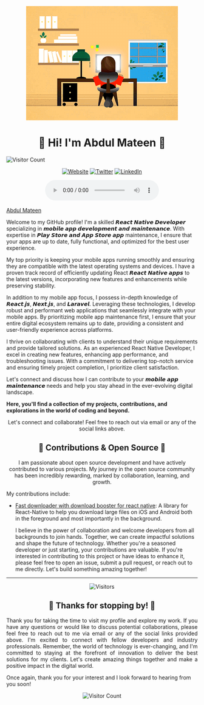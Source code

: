 <p align="center">
  <img src="https://github.com/abdulmateentechbits/gif/blob/master/JXA0.gif" alt="Animated README">
</p>

<h1 align="center">👋 Hi! I'm Abdul Mateen 👋</h1>
<img src="https://komarev.com/ghpvc/?username=abdulmateentechbits&label=DAILY+PROFILE+VIEWS" alt="Visitor Count">
<p align="center">
  <a href="https://techibits.com/abdul-mateen/"><img src="https://img.shields.io/badge/Portfolio-blue" alt="Website"></a>
  <a href="https://twitter.com/mateenchitrali"><img src="https://img.shields.io/badge/Twitter-blue" alt="Twitter"></a>
  <a href="https://www.linkedin.com/in/abdulmateenchitrali/"><img src="https://img.shields.io/badge/LinkedIn-blue" alt="LinkedIn"></a>
</p>
<!-- Add the audio player here -->
<p align="center">
  <audio controls>
    <source src="https://github.com/abdulmateentechbits/abdulmateentechbits/blob/master/Relaxing%20Music%20(No%20Copyright)%20-%20_Shine_%20by%20Onycs.mp3" type="audio/mpeg">
    Your browser does not support the audio element.
  </audio>
</p>
<p>
  <div class="badge-base LI-profile-badge" data-locale="en_US" data-size="large" data-theme="dark" data-type="HORIZONTAL" data-vanity="abdulmateenchitrali" data-version="v1"><a class="badge-base__link LI-simple-link" href="https://pk.linkedin.com/in/abdulmateenchitrali?trk=profile-badge">Abdul Mateen</a></div>
              
</p>

<p align="left">
  Welcome to my GitHub profile! I'm a skilled 𝙍𝙚𝙖𝙘𝙩 𝙉𝙖𝙩𝙞𝙫𝙚 𝘿𝙚𝙫𝙚𝙡𝙤𝙥𝙚𝙧 specializing in 𝙢𝙤𝙗𝙞𝙡𝙚 𝙖𝙥𝙥 𝙙𝙚𝙫𝙚𝙡𝙤𝙥𝙢𝙚𝙣𝙩 𝙖𝙣𝙙 𝙢𝙖𝙞𝙣𝙩𝙚𝙣𝙖𝙣𝙘𝙚. With expertise in 𝙋𝙡𝙖𝙮 𝙎𝙩𝙤𝙧𝙚 𝙖𝙣𝙙 𝘼𝙥𝙥 𝙎𝙩𝙤𝙧𝙚 𝙖𝙥𝙥 maintenance, I ensure that your apps are up to date, fully functional, and optimized for the best user experience.

My top priority is keeping your mobile apps running smoothly and ensuring they are compatible with the latest operating systems and devices. I have a proven track record of efficiently updating React 𝙍𝙚𝙖𝙘𝙩 𝙉𝙖𝙩𝙞𝙫𝙚 𝙖𝙥𝙥𝙨 to the latest versions, incorporating new features and enhancements while preserving stability.

In addition to my mobile app focus, I possess in-depth knowledge of 𝙍𝙚𝙖𝙘𝙩.𝙟𝙨, 𝙉𝙚𝙭𝙩.𝙟𝙨, and 𝙇𝙖𝙧𝙖𝙫𝙚𝙡. Leveraging these technologies, I develop robust and performant web applications that seamlessly integrate with your mobile apps. By prioritizing mobile app maintenance first, I ensure that your entire digital ecosystem remains up to date, providing a consistent and user-friendly experience across platforms.

I thrive on collaborating with clients to understand their unique requirements and provide tailored solutions. As an experienced React Native Developer, I excel in creating new features, enhancing app performance, and troubleshooting issues. With a commitment to delivering top-notch service and ensuring timely project completion, I prioritize client satisfaction.

Let's connect and discuss how I can contribute to your 𝙢𝙤𝙗𝙞𝙡𝙚 𝙖𝙥𝙥 𝙢𝙖𝙞𝙣𝙩𝙚𝙣𝙖𝙣𝙘𝙚 needs and help you stay ahead in the ever-evolving digital landscape.

<b>Here, you'll find a collection of my projects, contributions, and explorations in the world of coding and beyond.</b>
</p>

<p align="center">
  Let's connect and collaborate! Feel free to reach out via email or any of the social links above.
</p>


<h2 align="center">🤝 Contributions & Open Source 🤝</h2>

<p align="center">
  I am passionate about open source development and have actively contributed to various projects. My journey in the open source community has been incredibly rewarding, marked by collaboration, learning, and growth.

 My contributions include:
  - [Fast downloader with download booster for react native](https://www.npmjs.com/package/react-native-background-downloader-plus):
     A library for React-Native to help you download large files on iOS and Android both in the foreground 
     and most importantly in the background.
  
      I believe in the power of collaboration and welcome developers from all backgrounds to join hands. Together, we can create impactful solutions and shape the future of technology. Whether you're a seasoned developer or just 
      starting, your contributions are valuable.
     If you're interested in contributing to this project or have ideas to enhance it, please feel free to open an issue, submit a pull request, or reach out to me directly. Let's build something amazing together!
</p>

---

<p align="center">
  <img src="https://github.com/abdulmateentechbits/gif/blob/master/boy.gif" alt="Visitors">
</p>

<h2 align="center">👀 Thanks for stopping by! 👀</h2>

<p align="center">
  <p align="justify">
  Thank you for taking the time to visit my profile and explore my work. If you have any questions or would like to discuss potential collaborations, please feel free to reach out to me via email or any of the social links provided above. I'm excited to connect with fellow developers and industry professionals.
Remember, the world of technology is ever-changing, and I'm committed to staying at the forefront of innovation to deliver the best solutions for my clients. Let's create amazing things together and make a positive impact in the digital world.

Once again, thank you for your interest and I look forward to hearing from you soon!

</p>
</p>

<p align="center">
<img src="https://profile-counter.glitch.me/abdulmateentechbits/count.svg" alt="Visitor Count">
</p>
